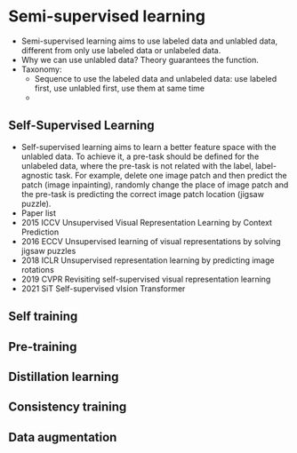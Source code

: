 # Semi-supervised learning
* Semi-supervised learning aims to use labeled data and unlabled data, different from only use labeled data or unlabeled data.
* Why we can use unlabled data? Theory guarantees the function.
* Taxonomy:
  *  Sequence to use the labeled data and unlabeled data: use labeled first, use unlabled first, use them at same time
  *  

## Self-Supervised Learning
* Self-supervised learning aims to learn a better feature space with the unlabled data. To achieve it, a pre-task should be defined for the unlabeled data, where the pre-task is not related with the label, label-agnostic task. For example, delete one image patch and then predict the patch (image inpainting), randomly change the place of image patch and the pre-task is predicting the correct image patch location (jigsaw puzzle).
* Paper list
 * 2015 ICCV Unsupervised Visual Representation Learning by Context Prediction
 * 2016 ECCV Unsupervised learning of visual representations by solving jigsaw puzzles
 * 2018 ICLR Unsupervised representation learning by predicting image rotations
 * 2019 CVPR Revisiting self-supervised visual representation learning
 * 2021 SiT Self-supervised vIsion Transformer

## Self training
## Pre-training
## Distillation learning
## Consistency training
## Data augmentation
